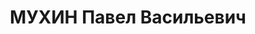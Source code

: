 ---
title: МУХИН Павел Васильевич
description: '1885 р.н., с. Рахни-Лісові Шаргородського р-ну, прож. м. Ростов-на-Дону,
  РФ, українець, із робітників, освіта середня, начальник 3 відділення штабу ПН-Кавказького
  ВО, одруж., 1 дитина.

  Арешт. 25.08.1937 р. Звинувач. за ст. 58-1 «б», 7, 11 КК РРФСР. За вироком Верховного
  суду СРСР від 17.06.1938 р. розстріляний 17.06.1938 р.

  Реабіл. 25.06.1957 р.'
---